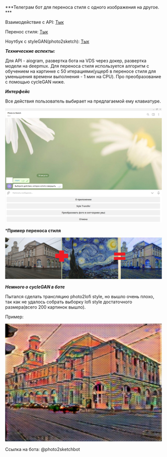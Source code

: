 ***Телеграм бот для переноса стиля с одного изображения на другое. ***

Взаимодействие с API: [Тык](https://github.com/aogavrilov/P2SBot/blob/master/main.py)

Перенос стиля: [Тык](https://github.com/aogavrilov/P2SBot/blob/master/styletr.py)

Ноутбук с styleGAN(photo2sketch): [Тык](https://github.com/aogavrilov/P2SBot/blob/master/model.ipynb)



***Технические аспекты:***

Для API - aiogram, развертка бота на VDS через докер, развертка модели на deepmux. Для переноса стиля используется алгоритм с обучением на картинке с 50 итерациями(ущерб в переносе стиля для уменьшения времени выполнения - 1 мин на CPU). Про преобразование с помощью cycleGAN ниже. 

***Интерфейс***

Все действия пользователь выбирает на предлагаемой ему клавиатуре.

![alt text](temp_imgs/byq903a.png "")

***Пример переноса стиля**

![alt text](temp_imgs/tJTTK5F.png "Ван Гога не видим, но и делаем мы за 1 минуту, а не 10.")

***Немного о cycleGAN в боте***

Пытался сделать трансляцию photo2lofi style, но вышло очень плохо, так как не удалось собрать выборку lofi style достаточного размера(всего 200 картинок вышло).

Пример:

![alt text](temp_imgs/cringe.jpg "Какая жуть то вышла. Надеюсь никому плохо не стало от взгляда на такое ИТМО.")



Ссылка на бота: @photo2sketchbot
